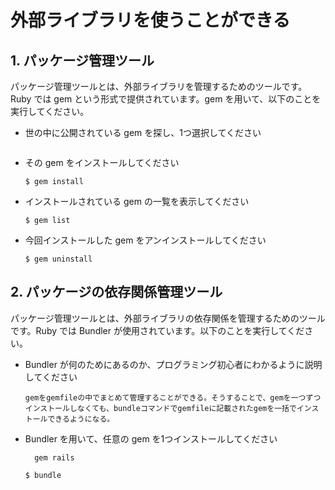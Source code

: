 # 外部ライブラリを使うことができる

## 1. パッケージ管理ツール

パッケージ管理ツールとは、外部ライブラリを管理するためのツールです。Ruby では gem という形式で提供されています。gem を用いて、以下のことを実行してください。

- 世の中に公開されている gem を探し、1つ選択してください
  ```

  ```
- その gem をインストールしてください
  ``` shell
  $ gem install 
  ```
- インストールされている gem の一覧を表示してください
  ``` shell
  $ gem list
  ```
- 今回インストールした gem をアンインストールしてください
  ``` shell
  $ gem uninstall
  ```

## 2. パッケージの依存関係管理ツール

パッケージ管理ツールとは、外部ライブラリの依存関係を管理するためのツールです。Ruby では Bundler が使用されています。以下のことを実行してください。

- Bundler が何のためにあるのか、プログラミング初心者にわかるように説明してください
  ```
  gemをgemfileの中でまとめて管理することができる。そうすることで、gemを一つずつインストールしなくても、bundleコマンドでgemfileに記載されたgemを一括でインストールできるようになる。
  ```
- Bundler を用いて、任意の gem を1つインストールしてください
  ```gemfile
    gem rails
  ```
  ``` shell
  $ bundle
  ```